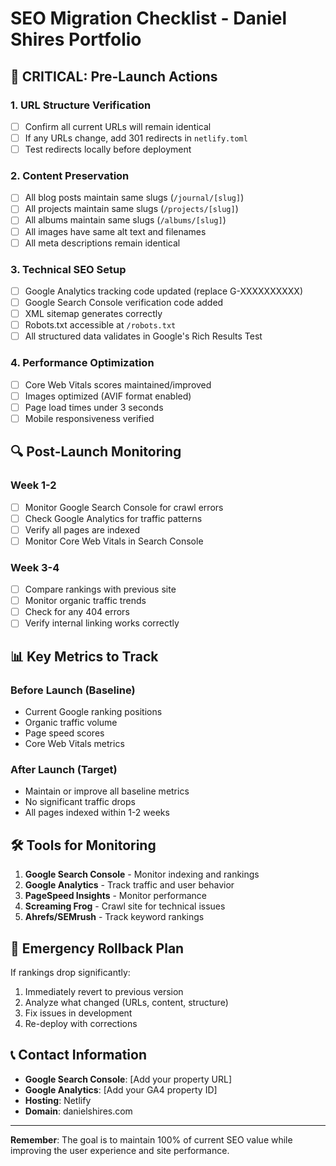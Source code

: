 # SEO Migration Checklist - Daniel Shires Portfolio

## 🚨 CRITICAL: Pre-Launch Actions

### 1. URL Structure Verification
- [ ] Confirm all current URLs will remain identical
- [ ] If any URLs change, add 301 redirects in `netlify.toml`
- [ ] Test redirects locally before deployment

### 2. Content Preservation
- [ ] All blog posts maintain same slugs (`/journal/[slug]`)
- [ ] All projects maintain same slugs (`/projects/[slug]`)
- [ ] All albums maintain same slugs (`/albums/[slug]`)
- [ ] All images have same alt text and filenames
- [ ] All meta descriptions remain identical

### 3. Technical SEO Setup
- [ ] Google Analytics tracking code updated (replace G-XXXXXXXXXX)
- [ ] Google Search Console verification code added
- [ ] XML sitemap generates correctly
- [ ] Robots.txt accessible at `/robots.txt`
- [ ] All structured data validates in Google's Rich Results Test

### 4. Performance Optimization
- [ ] Core Web Vitals scores maintained/improved
- [ ] Images optimized (AVIF format enabled)
- [ ] Page load times under 3 seconds
- [ ] Mobile responsiveness verified

## 🔍 Post-Launch Monitoring

### Week 1-2
- [ ] Monitor Google Search Console for crawl errors
- [ ] Check Google Analytics for traffic patterns
- [ ] Verify all pages are indexed
- [ ] Monitor Core Web Vitals in Search Console

### Week 3-4
- [ ] Compare rankings with previous site
- [ ] Monitor organic traffic trends
- [ ] Check for any 404 errors
- [ ] Verify internal linking works correctly

## 📊 Key Metrics to Track

### Before Launch (Baseline)
- Current Google ranking positions
- Organic traffic volume
- Page speed scores
- Core Web Vitals metrics

### After Launch (Target)
- Maintain or improve all baseline metrics
- No significant traffic drops
- All pages indexed within 1-2 weeks

## 🛠️ Tools for Monitoring

1. **Google Search Console** - Monitor indexing and rankings
2. **Google Analytics** - Track traffic and user behavior
3. **PageSpeed Insights** - Monitor performance
4. **Screaming Frog** - Crawl site for technical issues
5. **Ahrefs/SEMrush** - Track keyword rankings

## 🚨 Emergency Rollback Plan

If rankings drop significantly:
1. Immediately revert to previous version
2. Analyze what changed (URLs, content, structure)
3. Fix issues in development
4. Re-deploy with corrections

## 📞 Contact Information

- **Google Search Console**: [Add your property URL]
- **Google Analytics**: [Add your GA4 property ID]
- **Hosting**: Netlify
- **Domain**: danielshires.com

---

**Remember**: The goal is to maintain 100% of current SEO value while improving the user experience and site performance.
